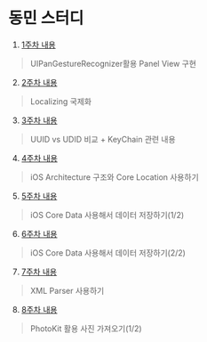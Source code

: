 # 동민 스터디

1. [1주차 내용](https://github.com/dongminyoon/TIL/blob/master/iOS/UIPanGestureRecognizer%ED%99%9C%EC%9A%A9.md)
> UIPanGestureRecognizer활용 Panel View 구현 

2. [2주차 내용](https://github.com/dongminyoon/TIL/blob/master/iOS/Localizing.md)
> Localizing 국제화

3. [3주차 내용](https://github.com/dongminyoon/TIL/blob/master/iOS/UUID%20vs%20UDID.md)
> UUID vs UDID 비교 + KeyChain 관련 내용

4. [4주차 내용](https://dongminyoon.tistory.com/1)
> iOS Architecture 구조와 Core Location 사용하기

5. [5주차 내용](https://dongminyoon.tistory.com/3)
> iOS Core Data 사용해서 데이터 저장하기(1/2)

6. [6주차 내용](https://dongminyoon.tistory.com/6)
> iOS Core Data 사용해서 데이터 저장하기(2/2)

7. [7주차 내용](https://dongminyoon.tistory.com/8)
> XML Parser 사용하기

8. [8주차 내용](https://dongminyoon.tistory.com/7)
> PhotoKit 활용 사진 가져오기(1/2)
